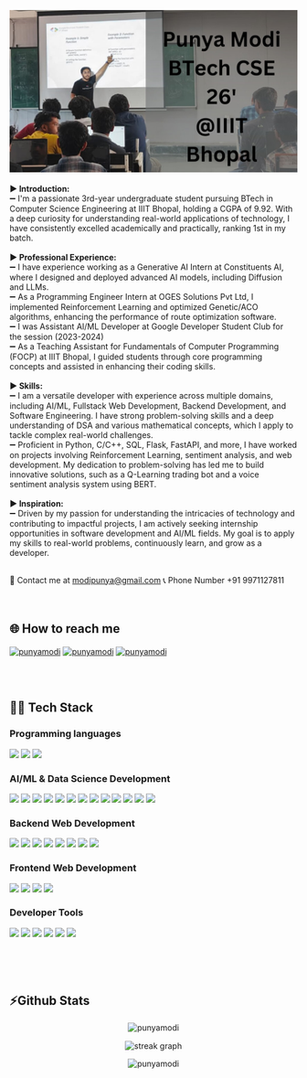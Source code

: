 
![Design and Development](https://github.com/PunyaModi/PunyaModi/blob/main/Punya_Modi_Profile.jpg)
<br><br>
<b>▶️ Introduction:</b> <br> 
➖ I'm a passionate 3rd-year undergraduate student pursuing BTech in Computer Science Engineering at IIIT Bhopal, holding a CGPA of 9.92. With a deep curiosity for understanding real-world applications of technology, I have consistently excelled academically and practically, ranking 1st in my batch. <br> 
<br> 
<b>▶️ Professional Experience:</b> <br> 
➖ I have experience working as a Generative AI Intern at Constituents AI, where I designed and deployed advanced AI models, including Diffusion and LLMs. <br> 
➖ As a Programming Engineer Intern at OGES Solutions Pvt Ltd, I implemented Reinforcement Learning and optimized Genetic/ACO algorithms, enhancing the performance of route optimization software. <br> 
➖ I was Assistant AI/ML Developer at Google Developer Student Club for the session (2023-2024) <br>
➖ As a Teaching Assistant for Fundamentals of Computer Programming (FOCP) at IIIT Bhopal, I guided students through core programming concepts and assisted in enhancing their coding skills. <br>
<br> 
<b>▶️ Skills:</b> <br> 
➖ I am a versatile developer with experience across multiple domains, including AI/ML, Fullstack Web Development, Backend Development, and Software Engineering. I have strong problem-solving skills and a deep understanding of DSA and various mathematical concepts, which I apply to tackle complex real-world challenges. <br> 
➖ Proficient in Python, C/C++, SQL, Flask, FastAPI, and more, I have worked on projects involving Reinforcement Learning, sentiment analysis, and web development. My dedication to problem-solving has led me to build innovative solutions, such as a Q-Learning trading bot and a voice sentiment analysis system using BERT. <br> 
<br> 
<b>▶️ Inspiration:</b> <br> 
➖ Driven by my passion for understanding the intricacies of technology and contributing to impactful projects, I am actively seeking internship opportunities in software development and AI/ML fields. My goal is to apply my skills to real-world problems, continuously learn, and grow as a developer. <br> 
<br>

📩 Contact me at modipunya@gmail.com
📞 Phone Number +91 9971127811
<br><br><br>



## 🌐 How to reach me
<p align="left">
<a href="https://www.linkedin.com/in/punya-modi-43b616145/" target="blank"><img align="center" src="https://img.shields.io/badge/LinkedIn-0077B5?style=for-the-badge&logo=linkedin&logoColor=white" alt="punyamodi"/></a>
<a href="https://leetcode.com/u/PunyaModi/" target="blank"><img align="center" src="https://img.shields.io/badge/-LeetCode-FFA116?style=for-the-badge&logo=LeetCode&logoColor=black" alt="punyamodi" /></a>
<a href="https://www.codechef.com/users/punyamodi" target="blank"><img align="center" src="https://img.shields.io/badge/Codechef-%23B92B27.svg?&style=for-the-badge&logo=Codechef&logoColor=white" alt="punyamodi" /></a>
</p>
<br><br>


## 🧑‍💻 Tech Stack<br>

### Programming languages
<!-- [![My Skills](https://skillicons.dev/icons?i=cpp,py,c&theme=light)](https://skillicons.dev) -->
<p>
 <img src="https://img.shields.io/badge/C%2B%2B-00599C?style=for-the-badge&logo=c%2B%2B&logoColor=white" /> 
<img src="https://img.shields.io/badge/C-00599C?style=for-the-badge&logo=c&logoColor=white" /> 
 <img src="https://img.shields.io/badge/Python-FFD43B?style=for-the-badge&logo=python&logoColor=blue" /> 
</p>

### AI/ML & Data Science Development<br>
<p>
   <img src="https://img.shields.io/badge/TensorFlow-FF6F00?style=for-the-badge&logo=tensorflow&logoColor=white" /> 
   <img src="https://img.shields.io/badge/dialogflow-FF9800?style=for-the-badge&logo=dialogflow&logoColor=white" /> 
   <img src="https://img.shields.io/badge/Anaconda-%2344A833.svg?style=for-the-badge&logo=anaconda&logoColor=white" /> 
   <img src="https://img.shields.io/badge/cuda-000000.svg?style=for-the-badge&logo=nVIDIA&logoColor=green" /> 
   <img src="https://img.shields.io/badge/opencv-%23white.svg?style=for-the-badge&logo=opencv&logoColor=white" /> 
   <img src="https://img.shields.io/badge/Keras-%23D00000.svg?style=for-the-badge&logo=Keras&logoColor=white" /> 
   <img src="https://img.shields.io/badge/Matplotlib-%23ffffff.svg?style=for-the-badge&logo=Matplotlib&logoColor=black" /> 
   <img src="https://img.shields.io/badge/numpy-%23013243.svg?style=for-the-badge&logo=numpy&logoColor=white" /> 
   <img src="https://img.shields.io/badge/pandas-%23150458.svg?style=for-the-badge&logo=pandas&logoColor=white" /> 
   <img src="https://img.shields.io/badge/PyTorch-%23EE4C2C.svg?style=for-the-badge&logo=PyTorch&logoColor=white" /> 
   <img src="https://img.shields.io/badge/scikit--learn-%23F7931E.svg?style=for-the-badge&logo=scikit-learn&logoColor=white" /> 
   <img src="https://img.shields.io/badge/SciPy-%230C55A5.svg?style=for-the-badge&logo=scipy&logoColor=%white" /> 
   <img src="https://img.shields.io/badge/power_bi-F2C811?style=for-the-badge&logo=powerbi&logoColor=black" /> 
<p>

### Backend Web Development<br>
<p>
   <img src="https://img.shields.io/badge/Django-092E20?style=for-the-badge&logo=django&logoColor=white" /> 
   <img src="https://img.shields.io/badge/Flask-000000?style=for-the-badge&logo=flask&logoColor=white" /> 
   <img src="https://img.shields.io/badge/MySQL-00000F?style=for-the-badge&logo=mysql&logoColor=white" /> 
   <img src="https://img.shields.io/badge/MongoDB-4EA94B?style=for-the-badge&logo=mongodb&logoColor=white" /> 
   <img src="https://img.shields.io/badge/Amazon_AWS-232F3E?style=for-the-badge&logo=amazon-aws&logoColor=white" /> 
   <img src="https://img.shields.io/badge/Google_Cloud-4285F4?style=for-the-badge&logo=google-cloud&logoColor=white" /> 
   <img src="https://img.shields.io/badge/Heroku-430098?style=for-the-badge&logo=heroku&logoColor=white" /> 
   <img src="https://img.shields.io/badge/Heroku-430098?style=for-the-badge&logo=heroku&logoColor=white" /> 
<p>

### Frontend Web Development
<p>
 <img src="https://img.shields.io/badge/JavaScript-323330?style=for-the-badge&logo=javascript&logoColor=F7DF1E" /> 
 <img src="https://img.shields.io/badge/HTML5-E34F26?style=for-the-badge&logo=html5&logoColor=white" /> 
 <img src="https://img.shields.io/badge/CSS3-1572B6?style=for-the-badge&logo=css3&logoColor=white" /> 
 <img src="https://img.shields.io/badge/WordPress-%23117AC9.svg?style=for-the-badge&logo=WordPress&logoColor=white" /> 
</p>

### Developer Tools
<p>
 <img src="https://img.shields.io/badge/GIT-E44C30?style=for-the-badge&logo=git&logoColor=white" /> 
 <img src="https://img.shields.io/badge/VSCode-0078D4?style=for-the-badge&logo=visual%20studio%20code&logoColor=white" /> 
 <img src="https://img.shields.io/badge/npm-CB3837?style=for-the-badge&logo=npm&logoColor=white" />
 <img src="https://img.shields.io/badge/Colab-F9AB00?style=for-the-badge&logo=googlecolab&color=525252" /> 
 <img src="https://img.shields.io/badge/Figma-F24E1E?style=for-the-badge&logo=figma&logoColor=white" />
 <img src="https://img.shields.io/badge/pycharm-143?style=for-the-badge&logo=pycharm&logoColor=black&color=black&labelColor=green" />
</p>
<br><br>
 
<!-- [![My Skills](https://skillicons.dev/icons?i=git,github,netlify,vite,npm,vscode,figma&theme=light)](https://skillicons.dev) -->
<br>

## ⚡Github Stats
<p align="center"> <img src="https://komarev.com/ghpvc/?username=punyamodi&label=Profile%20views&color=0e75b6&style=flat" alt="punyamodi" /> </p>
<!-- <p align="center" ><img align="center" src="https://github-readme-streak-stats.herokuapp.com/?user=punyamodi&" alt="punyamodi" /></p> -->
<p align="center">
    <img align="center" src="https://streak-stats.demolab.com?user=punyamodi&locale=en&mode=daily&theme=blue-green&hide_border=false&border_radius=5&order=3" height="220" alt="streak graph"  />
</p>
<div align="center">
  <p>
    <img src="https://github-readme-activity-graph.vercel.app/graph?username=punyamodi&theme=react-dark&hide_border=true" alt="punyamodi" />
  </p>
 </div> 
<br><br>


<div>
